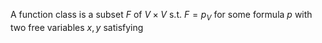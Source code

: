 A function class is a subset $F$ of $V\times V$ s.t. $F=p_{V}$ for some formula $p$ with two free variables $x,y$ satisfying 